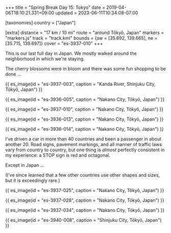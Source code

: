 +++
title = "Spring Break Day 15: Tokyo"
date = 2019-04-06T18:10:21.331+09:00
updated = 2023-06-11T10:34:08-07:00

[taxonomies]
country = ["Japan"]

[extra]
distance = "17 km / 10 mi"
route = "around Tōkyō, Japan"
markers = "markers.js"
track = "track.kml"
bounds = {sw = [35.692, 139.665], ne = [35.715, 139.697]}
cover = "es-3937-010"
+++

This is our last full day in Japan. We mostly walked around the neighborhood in which we're staying.

<!-- more -->

The cherry blossoms were in bloom and there was some fun shopping to be done ...

{{ es_image(id = "es-3937-003", caption = "Kanda River, Shinjuku City, Tōkyō, Japan") }}

{{ es_image(id = "es-3936-005", caption = "Nakano City, Tōkyō, Japan") }}

{{ es_image(id = "es-3937-010", caption = "Nakano City, Tōkyō, Japan") }}

{{ es_image(id = "es-3936-013", caption = "Nakano City, Tōkyō, Japan") }}

{{ es_image(id = "es-3936-014", caption = "Nakano City, Tōkyō, Japan") }}

I've driven a car in more than 40 countries and been a passenger in about another 20. Road signs, pavement markings, and all manner of traffic laws vary from country to country, but one thing is _almost_ perfectly consistent in my experience: a STOP sign is red and octagonal.

Except in Japan ...

(I've since learned that a few other countries use other shapes and sizes, but it is exceedingly rare.)

{{ es_image(id = "es-3937-025", caption = "Nakano City, Tōkyō, Japan") }}

{{ es_image(id = "es-3937-028", caption = "Nakano City, Tōkyō, Japan") }}

{{ es_image(id = "es-3937-034", caption = "Nakano City, Tōkyō, Japan") }}

{{ es_image(id = "es-3940-008", caption = "Shinjuku City, Tōkyō, Japan") }}

